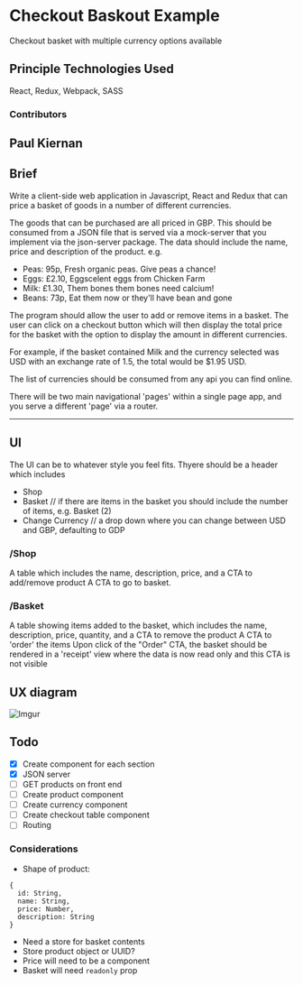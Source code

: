 # Checkout Baskout Example

Checkout basket with multiple currency options available

## Principle Technologies Used

React, Redux, Webpack, SASS

### Contributors

## Paul Kiernan

## Brief

Write a client-side web application in Javascript, React and Redux that can price a basket of goods in a number of different currencies.

The goods that can be purchased are all priced in GBP.
This should be consumed from a JSON file that is served via a mock-server that you implement via the json-server package.
The data should include the name, price and description of the product.
e.g.

- Peas: 95p, Fresh organic peas. Give peas a chance!
- Eggs: £2.10, Eggscelent eggs from Chicken Farm
- Milk: £1.30, Them bones them bones need calcium!
- Beans: 73p, Eat them now or they'll have bean and gone

The program should allow the user to add or remove items in a basket. The user can click on a checkout button which will
then display the total price for the basket with the option to display the amount in different currencies.

For example, if the basket contained Milk and the currency selected was USD with an exchange rate of 1.5,
the total would be \$1.95 USD.

The list of currencies should be consumed from any api you can find online.

There will be two main navigational 'pages' within a single page app, and you serve a different 'page' via a router.

---

## UI

The UI can be to whatever style you feel fits.
Thyere should be a header which includes

- Shop
- Basket // if there are items in the basket you should include the number of items, e.g. Basket (2)
- Change Currency // a drop down where you can change between USD and GBP, defaulting to GDP

### /Shop

A table which includes the name, description, price, and a CTA to add/remove product
A CTA to go to basket.

### /Basket

A table showing items added to the basket, which includes the name, description, price, quantity, and a CTA to remove the product
A CTA to 'order' the items
Upon click of the "Order" CTA, the basket should be rendered in a 'receipt' view where the data is now read only and this CTA is not visible

## UX diagram

![Imgur](https://i.imgur.com/JytHSr6.png)

## Todo

- [x] Create component for each section
- [x] JSON server
- [ ] GET products on front end
- [ ] Create product component
- [ ] Create currency component
- [ ] Create checkout table component
- [ ] Routing

### Considerations

- Shape of product:

```
{
  id: String,
  name: String,
  price: Number,
  description: String
}
```

- Need a store for basket contents
- Store product object or UUID?
- Price will need to be a component
- Basket will need `readonly` prop
